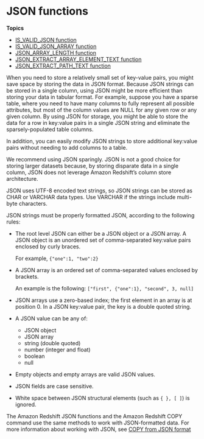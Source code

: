 # JSON functions<a name="json-functions"></a>

**Topics**
+ [IS\_VALID\_JSON function](IS_VALID_JSON.md)
+ [IS\_VALID\_JSON\_ARRAY function](IS_VALID_JSON_ARRAY.md)
+ [JSON\_ARRAY\_LENGTH function](JSON_ARRAY_LENGTH.md)
+ [JSON\_EXTRACT\_ARRAY\_ELEMENT\_TEXT function](JSON_EXTRACT_ARRAY_ELEMENT_TEXT.md)
+ [JSON\_EXTRACT\_PATH\_TEXT function](JSON_EXTRACT_PATH_TEXT.md)

When you need to store a relatively small set of key\-value pairs, you might save space by storing the data in JSON format\. Because JSON strings can be stored in a single column, using JSON might be more efficient than storing your data in tabular format\. For example, suppose you have a sparse table, where you need to have many columns to fully represent all possible attributes, but most of the column values are NULL for any given row or any given column\. By using JSON for storage, you might be able to store the data for a row in key:value pairs in a single JSON string and eliminate the sparsely\-populated table columns\. 

In addition, you can easily modify JSON strings to store additional key:value pairs without needing to add columns to a table\. 

We recommend using JSON sparingly\. JSON is not a good choice for storing larger datasets because, by storing disparate data in a single column, JSON does not leverage Amazon Redshift’s column store architecture\. 

JSON uses UTF\-8 encoded text strings, so JSON strings can be stored as CHAR or VARCHAR data types\. Use VARCHAR if the strings include multi\-byte characters\.

JSON strings must be properly formatted JSON, according to the following rules: 
+ The root level JSON can either be a JSON object or a JSON array\. A JSON object is an unordered set of comma\-separated key:value pairs enclosed by curly braces\. 

  For example, `{"one":1, "two":2} `
+ A JSON array is an ordered set of comma\-separated values enclosed by brackets\. 

  An example is the following: `["first", {"one":1}, "second", 3, null] `
+ JSON arrays use a zero\-based index; the first element in an array is at position 0\. In a JSON key:value pair, the key is a double quoted string\. 
+ A JSON value can be any of: 
  + JSON object 
  + JSON array 
  + string \(double quoted\) 
  + number \(integer and float\) 
  + boolean
  + null 
+ Empty objects and empty arrays are valid JSON values\.
+ JSON fields are case sensitive\. 
+ White space between JSON structural elements \(such as `{ }, [ ]`\) is ignored\. 

The Amazon Redshift JSON functions and the Amazon Redshift COPY command use the same methods to work with JSON\-formatted data\. For more information about working with JSON, see [COPY from JSON format](copy-usage_notes-copy-from-json.md)